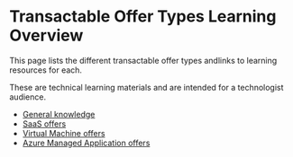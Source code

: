 # Transactable Offer Types Learning Overview

This page lists the different transactable offer types andlinks to learning resources for each.

These are technical learning materials and are intended for a technologist audience.

- [General knowledge](./learning-general.md)
- [SaaS offers](./learning-saas.md)
- [Virtual Machine offers](./learning-vm.md)
- [Azure Managed Application offers](./learning-ama.md)